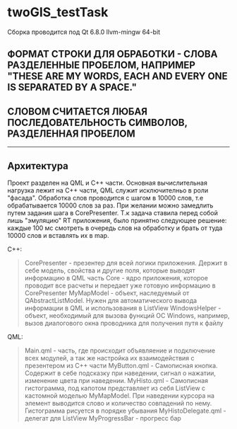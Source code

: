 # twoGIS_testTask
Сборка проводится под Qt 6.8.0 llvm-mingw 64-bit
## ФОРМАТ СТРОКИ ДЛЯ ОБРАБОТКИ - СЛОВА РАЗДЕЛЕННЫЕ ПРОБЕЛОМ, НАПРИМЕР "THESE ARE MY WORDS, EACH AND EVERY ONE IS SEPARATED BY A SPACE."
## СЛОВОМ СЧИТАЕТСЯ ЛЮБАЯ ПОСЛЕДОВАТЕЛЬНОСТЬ СИМВОЛОВ, РАЗДЕЛЕННАЯ ПРОБЕЛОМ
---

## Архитектура
Проект разделен на QML и C++ части. Основная вычислительная нагрузка лежит на C++ части, QML служит исключителньо в роли "фасада". Обработка слов проводится с шагом в 10000 слов, т.е обрабатывается 10000 слов за раз. При желании можно замедлить путем задания шага в CorePresenter. 
Т.к задача ставила перед собой лишь "эмуляцию" RT приложения, было принятно следующее решение: каждые 100 мс смотреть в очередь слов на обработку и брать от туда 10000 слов и вставлять их в map.

C++:
 > CorePresenter - презентер для всей логики приложения. Держит в себе модель, свойства и другие поля, которые выводят информацию в QML часть
 > Core - ядро приложения, которое проводит все расчеты и передает уже готовую информацию в CorePresenter
 > MyMapModel - объект, наследуемый от QAbstractListModel. Нужен для автоматического вывода информации в QML и использования в ListView
 > WindowsHelper - объект, необходимый для вызова функций ОС Windows, например, вызов диалогового окна проводника для получения путя к файлу

QML:
 > Main.qml - часть, где происходит объявляение и подключение всех модулей, а так же настройка их взаимодействия с презентером из C++ части
 > MyButton.qml - Самописная кнопка. Содержит в себе подсказку при наведении, сигнал о нажатии, изменение цвета при наведении.
 > MyHisto.qml - Самописная гистограмма, под капотом представляет из себя ListView с кастомной моделью MyMapModel. При наведении курсора на элемент выводится слово и количество совпадений по нему. Гистограмма рисуется в порядке убывания
 > MyHistoDelegate.qml - делегат для ListView
 > MyProgressBar - прогресс бар

